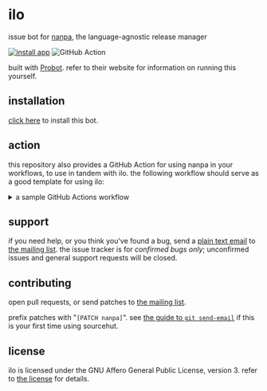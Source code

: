 # ilo
issue bot for [nanpa](https://github.com/nbsp/nanpa), the language-agnostic release manager

[![install app](https://img.shields.io/badge/app-ilo--nanpa-green)](https://github.com/apps/ilo-nanpa) ![GitHub Action](https://img.shields.io/badge/action-nbsp%2Filo%2Fnanpa%40v1-blue)

built with [Probot](https://probot.github.io). refer to their website for information on running
this yourself.

## installation

[click here](https://github.com/apps/ilo-nanpa) to install this bot.

## action

this repository also provides a GitHub Action for using nanpa in your workflows, to use in tandem
with ilo. the following workflow should serve as a good template for using ilo:

<details>
<summary>a sample GitHub Actions workflow</summary>

```yml
on:
  workflow_dispatch:
    inputs:
      packages:
        description: "packages to bump"
        type: string
        required: true

jobs:
  bump:
    runs-on: ubuntu-latest
    strategy:
      matrix:
        package: ${{ fromJson(github.event.inputs.packages) }}

    steps:
      - name: Checkout repository
        uses: actions/checkout@v2

      - name: Get package path
        id: path
        run: export GITHUB_OUTPUT=path=$(sed 's|[^/]*/\(.*\)@.*|\1|' <<< ${{ matrix.package }} | sed 's|^[^/]*$||')
          
      - name: Run nanpa
        uses: nbsp/ilo/nanpa@v1
        with:
          args: changeset ${{ steps.path.outputs.path }} -y
 
      - name: Diff git repository
        run: |
          git add -N .
          git diff > ${{ matrix.package }}.diff

      - name: Upload artifact
        uses: actions/upload-artifact@v4
        with:
          name: ${{ matrix.package }}
          path: ${{ matrix.package }}.diff

  commit:
    needs: [bump]
    runs-on: ubuntu-latest
    permissions:
      contents: write
    steps:
      - name: Checkout repository
        uses: actions/checkout@v2

      - name: Download all artifacts
        uses: actions/download-artifact@v4
        with:
          path: .

      - name: Apply all diffs
        run: for diff in $(find . -name *.diff); do git apply "$diff"; rm "$diff"; done

      - name: Git commit
        run: |
          git config user.name '${{ github.actor }}'
          git config user.email https://github.com/nbsp/ilo
          git add .
          git commit -m"nanpa: bump"
          git push

  tags:
    needs: [commit]
    runs-on: ubuntu-latest
    strategy:
      matrix:
        package: ${{ fromJson(github.event.inputs.packages) }}
    permissions:
      contents: write
    steps:
      - name: Checkout repository
        uses: actions/checkout@v2

      - name: Git tag
        run: |
          git config user.name '${{ github.actor }}'
          git config user.email https://github.com/nbsp/ilo
          git pull
          git tag ${{ matrix.package }} -m ${{ matrix.package }}
          git push --tags
```
</details>

## support
if you need help, or you think you've found a bug, send a [plain text 
email](https://useplaintext.email) to [the mailing list](mailto:~nbsp/public-inbox@lists.sr.ht).
the issue tracker is for *confirmed bugs only*; unconfirmed issues and general support requests will
be closed.

## contributing
open pull requests, or send patches to [the mailing list](https://lists.sr.ht/~nbsp/public-inbox).

prefix patches with "`[PATCH nanpa]`". see [the guide to `git send-email`](https://git-send-email.io)
if this is your first time using sourcehut.

## license
ilo is licensed under the GNU Affero General Public License, version 3. refer to [the license](LICENSE) for details.
